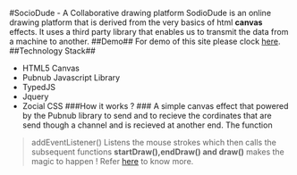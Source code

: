 #SocioDude -  A Collaborative drawing platform
SodioDude is an online drawing platform that is derived from the very basics of html **canvas** effects. It uses a third party library that enables us to transmit the data from a machine to another.
##Demo##
For demo of this site please clock [here](http://mallmate.in/eldhose).
##Technology Stack##
- HTML5 Canvas
- Pubnub Javascript Library
- TypedJS
- Jquery
- Zocial CSS
###How it works ? ###
A simple canvas effect that powered by the Pubnub library to send and to recieve the cordinates that are send though a channel and is recieved at another end. The function 
>addEventListener()
Listens the mouse strokes which then calls the subsequent functions **startDraw(),endDraw() and draw()** makes the magic to happen ! 
Refer [here](http://www.pubnub.com/blog/multiuser-draw-html5-canvas-tutorial/) to know more.
